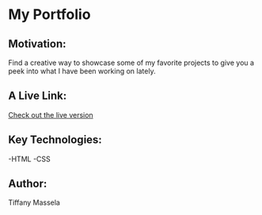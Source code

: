 My Portfolio
=================

Motivation:  
------------
Find a creative way to showcase some of my favorite projects to give you a peek into what I have been working on lately.

A Live Link:
-------------------------------------
<a href="https://tmassela.github.io/portfolio/">Check out the live version</a>

Key Technologies:  
----------------
-HTML
-CSS

Author:
----------------
Tiffany Massela

 
